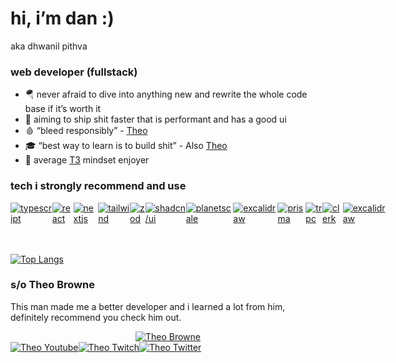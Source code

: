 # hi, i’m dan :)

aka dhwanil pithva

### web developer (fullstack)

- 🪂 never afraid to dive into anything new and rewrite the whole code base if it’s worth it
- 🚀 aiming to ship shit faster that is performant and has a good ui
- 🩸 “bleed responsibly” - [Theo](https://github.com/t3dotgg)
- 🎓 “best way to learn is to build shit” - Also [Theo](https://github.com/t3dotgg)
- 🗿 average [T3](https://create.t3.gg) mindset enjoyer

### tech i strongly recommend and use
<div style="display: flex;">
  <a href="https://www.typescriptlang.org"><img src="https://raw.githubusercontent.com/danielcranney/readme-generator/main/public/icons/skills/typescript-colored.svg" width="48" height="48" alt="typescript" /></a>
  <a href="https://react.dev"><img src="https://raw.githubusercontent.com/danielcranney/readme-generator/main/public/icons/skills/react-colored.svg" width="48" height="48" alt="react" /></a>
  <a href="https://nextjs.org"><img src="https://raw.githubusercontent.com/danielcranney/readme-generator/main/public/icons/skills/nextjs-colored-dark.svg" width="48" height="48" alt="nextjs" /></a>
  <a href="https://tanstack.com/query"><img src="https://raw.githubusercontent.com/AndersDJohnson/AndersDJohnson/master/images/react-query.svg" width="48" height="48" alt="react query" /></a>
  <a href=""><img src="https://raw.githubusercontent.com/danielcranney/readme-generator/main/public/icons/skills/tailwindcss-colored.svg" width="48" height="48" alt="tailwind" /></a>
  <a href="https://zod.dev"><img src="https://zod.dev/logo.svg" width="48" height="48" alt="zod" /></a>
  <a href="https://ui.shadcn.com"><img src="https://ui.shadcn.com/favicon.ico" width="48" height="48" alt="shadcn/ui" /></a>
  <a href="https://planetscale.com"><img src="https://avatars.githubusercontent.com/u/35612527?s=200&v=4" width="48" height="48" alt="planetscale" /></a>
  <a href="https://orm.drizzle.team"><img src="https://avatars.githubusercontent.com/u/108468352?s=200&v=4" width="48" height="48" alt="excalidraw" /></a>
  <a href="https://www.prisma.io"><img src="https://avatars.githubusercontent.com/u/17219288?s=200&v=4" width="48" height="48" alt="prisma" /></a>
  <a href="https://trpc.io"><img src="https://avatars.githubusercontent.com/u/78011399?s=200&v=4" width="48" height="48" alt="trpc" /></a>
  <a href="https://clerk.com"><img src="https://avatars.githubusercontent.com/u/49538330?s=200&v=4" width="48" height="48" alt="clerk" /></a>
  <a href="https://excalidraw.com"><img src="https://excalidraw.com/favicon.ico" width="48" height="48" alt="excalidraw" /></a>
</div>

<br/>

[![Top Langs](https://github-readme-stats.vercel.app/api/top-langs/?username=danpiths&layout=compact&theme=dark)](https://github.com/anuraghazra/github-readme-stats)

### s/o Theo Browne
This man made me a better developer and i learned a lot from him, definitely recommend you check him out.
<div align="center">
  <a href="https://github.com/t3dotgg"><img src="https://avatars.githubusercontent.com/u/6751787?v=4" width="96" height="96" alt="Theo Browne" /></a>
</div>
<div align="center" style="display: flex;">
  <a href="https://www.youtube.com/c/theobrowne1017"><img src="https://raw.githubusercontent.com/danielcranney/readme-generator/main/public/icons/socials/youtube.svg" width="32" height="32" alt="Theo Youtube" /></a>
  <a href="https://www.twitch.tv/theo"><img src="https://raw.githubusercontent.com/danielcranney/readme-generator/main/public/icons/socials/twitch.svg" width="32" height="32" alt="Theo Twitch" /></a>
  <a href="https://twitter.com/t3dotgg"><img src="https://raw.githubusercontent.com/danielcranney/readme-generator/main/public/icons/socials/twitter.svg" width="32" height="32" alt="Theo Twitter" /></a>
</div>
